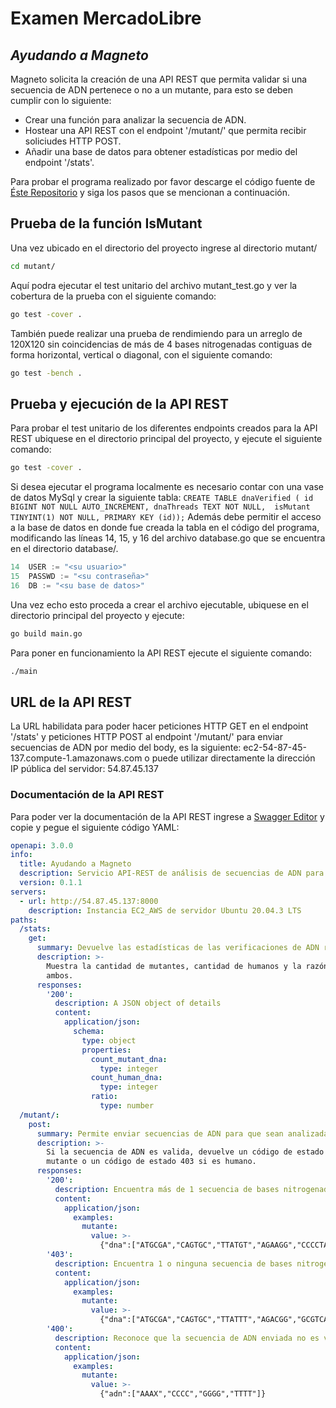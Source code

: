 # Examen MercadoLibre
## _Ayudando a Magneto_
Magneto solicita la creación de una API REST que permita validar si una secuencia de ADN pertenece
o no a un mutante, para esto se deben cumplir con lo siguiente:

- Crear una función para analizar la secuencia de ADN. 
- Hostear una API REST con el endpoint '/mutant/' que permita recibir soliciudes HTTP POST.
- Añadir una base de datos para obtener estadísticas por medio del endpoint '/stats'.

Para probar el programa realizado por favor descarge el código fuente de [Éste Repositorio](https://github.com/FelipeAponte/examenMeli) y siga los
pasos que se mencionan a continuación.

## Prueba de la función IsMutant
Una vez ubicado en el directorio del proyecto ingrese al directorio mutant/
```sh
cd mutant/
```
Aquí podra ejecutar el test unitario del archivo mutant_test.go y ver la
cobertura de la prueba con el siguiente comando:
```sh
go test -cover .
```
También puede realizar una prueba de rendimiendo para un arreglo de 120X120
sin coincidencias de más de 4 bases nitrogenadas contiguas de forma horizontal,
vertical o diagonal, con el siguiente comando:
```sh
go test -bench .
```
## Prueba y ejecución de la API REST
Para probar el test unitario de los diferentes endpoints creados para la API REST
ubiquese en el directorio principal del proyecto, y ejecute el siguiente comando:
```sh
go test -cover .
```
Si desea ejecutar el programa localmente es necesario contar con una vase de datos
MySql y crear la siguiente tabla:
`
CREATE TABLE dnaVerified (
id BIGINT NOT NULL AUTO_INCREMENT,
dnaThreads TEXT NOT NULL, 
isMutant TINYINT(1) NOT NULL,
PRIMARY KEY (id));
`
Además debe permitir el acceso a la base de datos en donde fue creada la tabla en el
código del programa, modificando las líneas 14, 15, y 16 del archivo database.go 
que se encuentra en el directorio database/.
```go
14	USER := "<su usuario>"
15	PASSWD := "<su contraseña>"
16	DB := "<su base de datos>"
```
Una vez echo esto proceda a crear el archivo ejecutable, ubiquese en el directorio
principal del proyecto y ejecute:
```sh
go build main.go
```
Para poner en funcionamiento la API REST ejecute el siguiente comando:
```sh
./main
```
## URL de la API REST
La URL habilidata para poder hacer peticiones HTTP GET en el endpoint '/stats' y peticiones HTTP POST
al endpoint '/mutant/' para enviar secuencias de ADN por medio del body, es la siguiente:
ec2-54-87-45-137.compute-1.amazonaws.com
o puede utilizar directamente la dirección IP pública del servidor:
54.87.45.137
### Documentación de la API REST
Para poder ver la documentación de la API REST ingrese a [Swagger Editor](https://editor.swagger.io/) y copie y pegue el siguiente código YAML:
``` yaml
openapi: 3.0.0
info:
  title: Ayudando a Magneto
  description: Servicio API-REST de análisis de secuencias de ADN para reconocer mutantes.
  version: 0.1.1
servers:
  - url: http://54.87.45.137:8000
    description: Instancia EC2_AWS de servidor Ubuntu 20.04.3 LTS
paths:
  /stats:
    get:
      summary: Devuelve las estadísticas de las verificaciones de ADN realizadas.
      description: >-
        Muestra la cantidad de mutantes, cantidad de humanos y la razón entre
        ambos.
      responses:
        '200':
          description: A JSON object of details
          content:
            application/json:
              schema:
                type: object
                properties:
                  count_mutant_dna:
                    type: integer
                  count_human_dna:
                    type: integer
                  ratio:
                    type: number
  /mutant/:
    post:
      summary: Permite enviar secuencias de ADN para que sean analizadas por la API.
      description: >-
        Si la secuencia de ADN es valida, devuelve un código de estado 200 si es
        mutante o un código de estado 403 si es humano.
      responses:
        '200':
          description: Encuentra más de 1 secuencia de bases nitrogenadas contiguas de forma horizontal, vertical o diagonal
          content:
            application/json:
              examples:
                mutante:
                  value: >-
                    {"dna":["ATGCGA","CAGTGC","TTATGT","AGAAGG","CCCCTA","TCACTG"]}
        '403':
          description: Encuentra 1 o ninguna secuencia de bases nitrogenadas contiguas de forma horizontal, vertical o diagonal
          content:
            application/json:
              examples:
                mutante:
                  value: >-
                    {"dna":["ATGCGA","CAGTGC","TTATTT","AGACGG","GCGTCA","TCACTG"]}
        '400':
          description: Reconoce que la secuencia de ADN enviada no es valida, por estar vacía, contener bases nitrogenadas erroneas o tener JSON body mal formado
          content:
            application/json:
              examples:
                mutante:
                  value: >-
                    {"adn":["AAAX","CCCC","GGGG","TTTT"]}
```